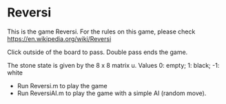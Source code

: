 # Reversi

This is the game Reversi. For the rules on this game, please check https://en.wikipedia.org/wiki/Reversi

Click outside of the board to pass. Double pass ends the game.

The stone state is given by the 8 x 8 matrix u.  Values  0: empty;   1: black;   -1: white

- Run Reversi.m to play the game 
- Run ReversiAI.m to play the game with a simple AI (random move).
